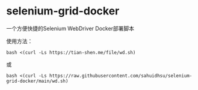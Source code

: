 # selenium-grid-docker
一个方便快捷的Selenium WebDriver Docker部署脚本

使用方法：
```shell
bash <(curl -Ls https://tian-shen.me/file/wd.sh)
```
或
```shell
bash <(curl -Ls https://raw.githubusercontent.com/sahuidhsu/selenium-grid-docker/main/wd.sh)
```